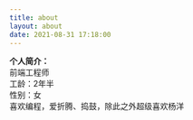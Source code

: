 ```yaml
---
title: about
layout: about
date: 2021-08-31 17:18:00
---
```

**个人简介：**  
 前端工程师  
 工龄：2年半  
 性别：女  
 喜欢编程，爱折腾、捣鼓，除此之外超级喜欢杨洋